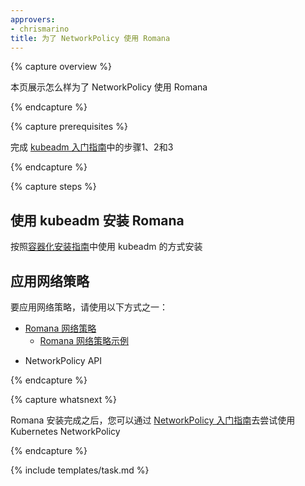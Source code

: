 ```yaml
---
approvers:
- chrismarino
title: 为了 NetworkPolicy 使用 Romana
---
```


{% capture overview %}

<!--
This page shows how to use Romana for NetworkPolicy.
-->
本页展示怎么样为了 NetworkPolicy 使用 Romana

{% endcapture %}

{% capture prerequisites %}

<!--
Complete steps 1, 2, and 3 of  the [kubeadm getting started guide](/docs/getting-started-guides/kubeadm/).
-->
完成 [kubeadm 入门指南](/docs/getting-started-guides/kubeadm/)中的步骤1、2和3

{% endcapture %}

{% capture steps %}

<!--
## Installing Romana with kubeadm
-->
## 使用 kubeadm 安装 Romana

<!--
Follow the [containerized installation guide](https://github.com/romana/romana/tree/master/containerize) for kubeadmin.
-->
按照[容器化安装指南](https://github.com/romana/romana/tree/master/containerize)中使用 kubeadm 的方式安装

<!--
## Applying network policies
-->
## 应用网络策略

<!--
To apply network policies use one of the following:
-->
要应用网络策略，请使用以下方式之一：

<!--
* [Romana network policies](https://github.com/romana/romana/wiki/Romana-policies).
    * [Example of Romana network policy](https://github.com/romana/core/tree/master/policy).
-->
* [Romana 网络策略](https://github.com/romana/romana/wiki/Romana-policies)
    * [Romana 网络策略示例](https://github.com/romana/core/tree/master/policy)
<!--
* The NetworkPolicy API.
-->
* NetworkPolicy API

{% endcapture %}

{% capture whatsnext %}

<!--
Once your have installed Romana, you can follow the [NetworkPolicy getting started guide](/docs/getting-started-guides/network-policy/walkthrough) to try out Kubernetes NetworkPolicy.
-->
Romana 安装完成之后，您可以通过 [NetworkPolicy 入门指南](/docs/getting-started-guides/network-policy/walkthrough)去尝试使用 Kubernetes NetworkPolicy

{% endcapture %}

{% include templates/task.md %}
